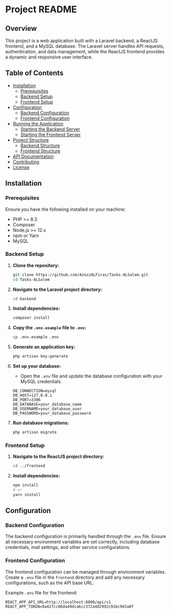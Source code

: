 # Project README

## Overview

This project is a web application built with a Laravel backend, a ReactJS frontend, and a MySQL database. The Laravel server handles API requests, authentication, and data management, while the ReactJS frontend provides a dynamic and responsive user interface.

## Table of Contents

- [Installation](#installation)
  - [Prerequisites](#prerequisites)
  - [Backend Setup](#backend-setup)
  - [Frontend Setup](#frontend-setup)
- [Configuration](#configuration)
  - [Backend Configuration](#backend-configuration)
  - [Frontend Configuration](#frontend-configuration)
- [Running the Application](#running-the-application)
  - [Starting the Backend Server](#starting-the-backend-server)
  - [Starting the Frontend Server](#starting-the-frontend-server)
- [Project Structure](#project-structure)
  - [Backend Structure](#backend-structure)
  - [Frontend Structure](#frontend-structure)
- [API Documentation](#api-documentation)
- [Contributing](#contributing)
- [License](#license)

## Installation

### Prerequisites

Ensure you have the following installed on your machine:

- PHP >= 8.3
- Composer
- Node.js >= 12.x
- npm or Yarn
- MySQL

### Backend Setup

1. **Clone the repository:**

    ```sh
    git clone https://github.com/AzozzALFiras/Tasks-ALSalem.git
    cd Tasks-ALSalem
    ```

2. **Navigate to the Laravel project directory:**

    ```sh
    cd backend
    ```

3. **Install dependencies:**

    ```sh
    composer install
    ```

4. **Copy the `.env.example` file to `.env`:**

    ```sh
    cp .env.example .env
    ```

5. **Generate an application key:**

    ```sh
    php artisan key:generate
    ```

6. **Set up your database:**

    - Open the `.env` file and update the database configuration with your MySQL credentials.

    ```env
    DB_CONNECTION=mysql
    DB_HOST=127.0.0.1
    DB_PORT=3306
    DB_DATABASE=your_database_name
    DB_USERNAME=your_database_user
    DB_PASSWORD=your_database_password
    ```

7. **Run database migrations:**

    ```sh
    php artisan migrate
    ```


### Frontend Setup

1. **Navigate to the ReactJS project directory:**

    ```sh
    cd ../frontend
    ```

2. **Install dependencies:**

    ```sh
    npm install
    # or
    yarn install
    ```

## Configuration

### Backend Configuration

The backend configuration is primarily handled through the `.env` file. Ensure all necessary environment variables are set correctly, including database credentials, mail settings, and other service configurations.

### Frontend Configuration

The frontend configuration can be managed through environment variables. Create a `.env` file in the `frontend` directory and add any necessary configurations, such as the API base URL.

Example `.env` file for the frontend:

```env
REACT_APP_API_URL=http://localhost:8000/api/v1
REACT_APP_TOKEN=9a427cc86da49dca6cc372a4d2992c91bc943a0f


